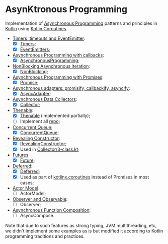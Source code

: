 # AsynKtronous Programming

Implementation of [Asynchronous Programming](https://github.com/HowProgrammingWorks/Index/blob/master/Courses/Asynchronous.md) patterns and principles in [Kotlin](https://github.com/JetBrains/kotlin) using [Kotlin Coroutines](https://github.com/Kotlin/kotlinx.coroutines).

- [Timers, timeouts and EventEmitter](https://youtu.be/LK2jveAnRNg):
    - [x] [Timers](src/main/kotlin/Timers);
    - [x] [EventEmitters](src/main/kotlin/EventEmitter);
- [Asynchronous Programming with callbacks](https://youtu.be/z8Hg6zgi3yQ):
    - [x] [AsynchronousProgramming](src/main/kotlin/AsynchronousProgramming);
- [NonBlocking Asynchronous Iteration](https://youtu.be/wYA2cIRYLoA):
    - [x] [NonBlocking](src/main/kotlin/NonBlocking);
- [Asynchronous Programming with Promises](https://youtu.be/RMl4r6s1Y8M):
    - [x] [Promise](src/main/kotlin/Promise);
- [Asynchronous adapters: promisify, callbackify, asyncify](https://youtu.be/76k6_YkYRmU):
    - [x] [AsyncAdapter](src/main/kotlin/AsyncAdapter);
- [Asynchronous Data Collectors](https://youtu.be/tgodt1JL6II):
    - [x] [Collector](src/main/kotlin/Collector);
- [Thenable](https://youtu.be/DXp__1VNIvI):
    - [x] [Thenable](src/main/kotlin/Promise/a-thenable.kt) (implemented partially);
    - [ ] Implement all [repo](https://github.com/HowProgrammingWorks/Thenable);
- [Concurrent Queue](https://youtu.be/Lg46AH8wFvg);
    - [x] [ConcurrentQueue](src/main/kotlin/ConcurrentQueue);
- [Revealing Constructor](https://youtu.be/leR5sXRkuJI):
    - [x] [RevealingConstructor](src/main/kotlin/RevealingConstructor);
    - [x] Used in [Collector/3-class.kt](src/main/kotlin/Collector/3-class.kt);
- [Futures](https://youtu.be/22ONv3AGXdk)
    - [x] [Future](src/main/kotlin/Future);
- [Deferred](https://youtu.be/a2fVA1o-ovM):
    - [x] [Deferred](src/main/kotlin/Deferred);
    - [x] Used as part of [kotlinx.coroutines](https://github.com/Kotlin/kotlinx.coroutines) instead of Promises in most cases;
- [Actor Model](https://youtu.be/xp5MVKEqxY4):
    - [ ] ActorModel;
- [Observer and Observable](https://youtu.be/_bFXuLcXoXg):
    - [ ] Observer;
- [Asynchronous Function Composition](https://youtu.be/3ZCrMlMpOrM):
    - [ ] AsyncCompose.

Note that due to such features as strong typing, JVM multithreading, etc, we didn't implement some examples as is but modified it according to Kotlin programming traditions and practices.

